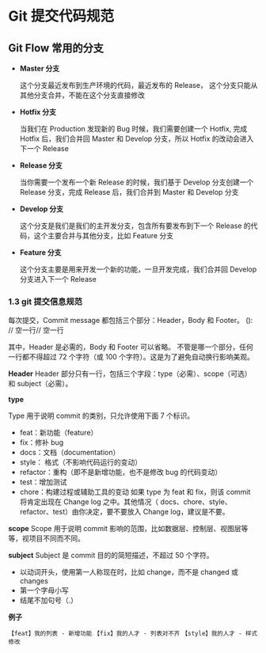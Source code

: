 # Git 提交代码规范

## Git Flow 常用的分支

- **Master 分支**

  这个分支最近发布到生产环境的代码，最近发布的 Release， 这个分支只能从其他分支合并，不能在这个分支直接修改

- **Hotfix 分支**

  当我们在 Production 发现新的 Bug 时候，我们需要创建一个 Hotfix, 完成 Hotfix 后，我们合并回 Master 和 Develop 分支，所以 Hotfix 的改动会进入下一个 Release

- **Release 分支**

  当你需要一个发布一个新 Release 的时候，我们基于 Develop 分支创建一个 Release 分支，完成 Release 后，我们合并到 Master 和 Develop 分支

- **Develop 分支**

  这个分支是我们是我们的主开发分支，包含所有要发布到下一个 Release 的代码，这个主要合并与其他分支，比如 Feature 分支

- **Feature 分支**

  这个分支主要是用来开发一个新的功能，一旦开发完成，我们合并回 Develop 分支进入下一个 Release

### 1.3 git 提交信息规范

每次提交，Commit message 都包括三个部分：Header，Body 和 Footer。
<type>(<scope>): <subject>// 空一行<body>// 空一行<footer>
其中，Header 是必需的，Body 和 Footer 可以省略。
不管是哪一个部分，任何一行都不得超过 72 个字符（或 100 个字符）。这是为了避免自动换行影响美观。

**Header**
Header 部分只有一行，包括三个字段：type（必需）、scope（可选）和 subject（必需）。

**type**

Type 用于说明 commit 的类别，只允许使用下面 7 个标识。

- feat：新功能（feature）
- fix：修补 bug
- docs：文档（documentation）
- style： 格式（不影响代码运行的变动）
- refactor：重构（即不是新增功能，也不是修改 bug 的代码变动）
- test：增加测试
- chore：构建过程或辅助工具的变动
  如果 type 为 feat 和 fix，则该 commit 将肯定出现在 Change log 之中。其他情况（ docs、chore、style、refactor、test）由你决定，要不要放入 Change log，建议是不要。

**scope**
Scope 用于说明 commit 影响的范围，比如数据层、控制层、视图层等等，视项目不同而不同。

**subject**
Subject 是 commit 目的的简短描述，不超过 50 个字符。

- 以动词开头，使用第一人称现在时，比如 change，而不是 changed 或 changes
- 第一个字母小写
- 结尾不加句号（.）

**例子**

`【feat】我的列表 - 新增功能`
`【fix】我的人才 - 列表对不齐`
`【style】我的人才 - 样式修改`
